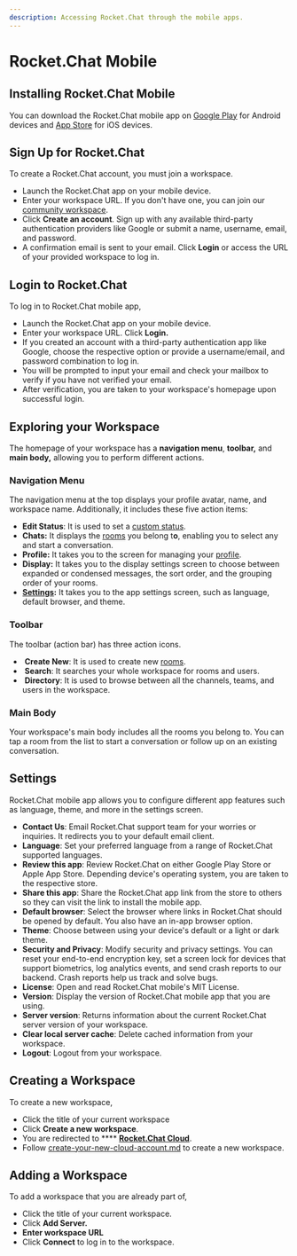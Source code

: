 ```yaml
---
description: Accessing Rocket.Chat through the mobile apps.
---
```


# Rocket.Chat Mobile

## Installing Rocket.Chat Mobile

You can download the Rocket.Chat mobile app on [Google Play](https://play.google.com/store/apps/details?id=chat.rocket.android\&hl=en\&gl=US) for Android devices and [App Store](https://apps.apple.com/us/app/rocket-chat/id1148741252) for iOS devices.

## Sign Up for Rocket.Chat

To create a Rocket.Chat account, you must join a workspace.

* Launch the Rocket.Chat app on your mobile device.
* Enter your workspace URL. If you don't have one, you can join our [community workspace](https://open.rocket.chat/).
* Click **Create an account**. Sign up with any available third-party authentication providers like Google or submit a name, username, email, and password.
* A confirmation email is sent to your email. Click **Login** or access the URL of your provided workspace to log in.

## Login to Rocket.Chat

To log in to Rocket.Chat mobile app,

* Launch the Rocket.Chat app on your mobile device.
* Enter your workspace URL. Click **Login.**
* If you created an account with a third-party authentication app like Google, choose the respective option or provide a username/email, and password combination to log in.
* You will be prompted to input your email and check your mailbox to verify if you have not verified your email.
* After verification, you are taken to your workspace's homepage upon successful login.

## Exploring your Workspace

The homepage of your workspace has a **navigation menu**, **toolbar,** and **main body,** allowing you to perform different actions.

### Navigation Menu

The navigation menu at the top displays your profile avatar, name, and workspace name. Additionally, it includes these five action items:

* **Edit Status**: It is used to set a [custom status](../workspace-administration/user-status.md).
* **Chats:** It displays the [rooms](../workspace-administration/rooms.md) you belong t**o**, enabling you to select any and start a conversation.
* **Profile:** It takes you to the screen for managing your [profile](../rocket.chat-cloud/manage-your-cloud-account/profile.md).
* **Display:** It takes you to the display settings screen to choose between expanded or condensed messages, the sort order, and the grouping order of your rooms.
* [**Settings**](../workspace-administration/settings/)**:** It takes you to the app settings screen, such as language, default browser, and theme.

### Toolbar

The toolbar (action bar) has three action icons.

* <img src="../../.gitbook/assets/create icon (1).png" alt="" data-size="line"> **Create New**: It is used to create new [rooms](../user-guides/rooms/).
* <img src="../../.gitbook/assets/search icon.png" alt="" data-size="line"> **Search**: It searches your whole workspace for rooms and users.
* <img src="../../.gitbook/assets/hashtag icon.png" alt="" data-size="line"> **Directory**: It is used to browse between all the channels, teams, and users in the workspace.

### Main Body

Your workspace's main body includes all the rooms you belong to. You can tap a room from the list to start a conversation or follow up on an existing conversation.

## Settings

Rocket.Chat mobile app allows you to configure different app features such as language, theme, and more in the settings screen.

* **Contact Us**: Email Rocket.Chat support team for your worries or inquiries. It redirects you to your default email client.
* **Language**: Set your preferred language from a range of Rocket.Chat supported languages.
* **Review this app**: Review Rocket.Chat on either Google Play Store or Apple App Store. Depending device's operating system, you are taken to the respective store.
* **Share this app**: Share the Rocket.Chat app link from the store to others so they can visit the link to install the mobile app.
* **Default browser**: Select the browser where links in Rocket.Chat should be opened by default. You also have an in-app browser option.
* **Theme**: Choose between using your device's default or a light or dark theme.
* **Security and Privacy**: Modify security and privacy settings. You can reset your end-to-end encryption key, set a screen lock for devices that support biometrics, log analytics events, and send crash reports to our backend. Crash reports help us track and solve bugs.
* **License**: Open and read Rocket.Chat mobile's MIT License.
* **Version**: Display the version of Rocket.Chat mobile app that you are using.
* **Server version**: Returns information about the current Rocket.Chat server version of your workspace.
* **Clear local server cache**: Delete cached information from your workspace.
* **Logout**: Logout from your workspace.

## Creating a Workspace

To create a new workspace,

* Click the title of your current workspace
* Click **Create a new workspace**.
* You are redirected to \*\*\*\* [**Rocket.Chat Cloud**](../rocket.chat-cloud).
* Follow [create-your-new-cloud-account.md](../rocket.chat-cloud/create-your-new-cloud-account.md "mention") to create a new workspace.

## Adding a Workspace

To add a workspace that you are already part of,

* Click the title of your current workspace.
* Click **Add Server.**
* **Enter workspace URL**
* Click **Connect** to log in to the workspace.
